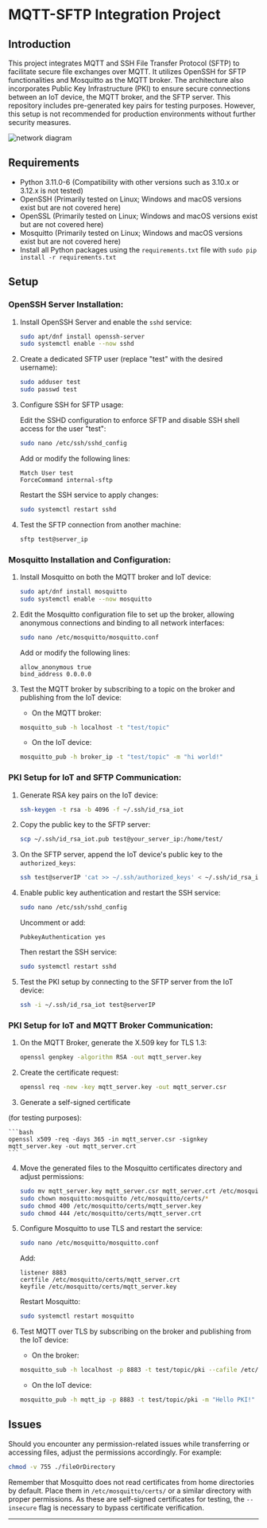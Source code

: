 # MQTT-SFTP Integration Project

## Introduction

This project integrates MQTT and SSH File Transfer Protocol (SFTP) to facilitate secure file exchanges over MQTT. It utilizes OpenSSH for SFTP functionalities and Mosquitto as the MQTT broker. The architecture also incorporates Public Key Infrastructure (PKI) to ensure secure connections between an IoT device, the MQTT broker, and the SFTP server. This repository includes pre-generated key pairs for testing purposes. However, this setup is not recommended for production environments without further security measures.

![network diagram](https://i.imgur.com/hbVA7Cw.png)
## Requirements

- Python 3.11.0-6 (Compatibility with other versions such as 3.10.x or 3.12.x is not tested)
- OpenSSH (Primarily tested on Linux; Windows and macOS versions exist but are not covered here)
- OpenSSL (Primarily tested on Linux; Windows and macOS versions exist but are not covered here)
- Mosquitto (Primarily tested on Linux; Windows and macOS versions exist but are not covered here)
- Install all Python packages using the `requirements.txt` file with `sudo pip install -r requirements.txt`

## Setup 

### OpenSSH Server Installation:

1. Install OpenSSH Server and enable the `sshd` service:

    ```bash
    sudo apt/dnf install openssh-server
    sudo systemctl enable --now sshd
    ```

2. Create a dedicated SFTP user (replace "test" with the desired username):

    ```bash
    sudo adduser test
    sudo passwd test
    ```

3. Configure SSH for SFTP usage:

    Edit the SSHD configuration to enforce SFTP and disable SSH shell access for the user "test":

    ```bash
    sudo nano /etc/ssh/sshd_config
    ```

    Add or modify the following lines:

    ```
    Match User test
    ForceCommand internal-sftp
    ```

    Restart the SSH service to apply changes:

    ```bash
    sudo systemctl restart sshd
    ```

4. Test the SFTP connection from another machine:

    ```bash
    sftp test@server_ip
    ```

### Mosquitto Installation and Configuration:

1. Install Mosquitto on both the MQTT broker and IoT device:

    ```bash
    sudo apt/dnf install mosquitto
    sudo systemctl enable --now mosquitto
    ```

2. Edit the Mosquitto configuration file to set up the broker, allowing anonymous connections and binding to all network interfaces:

    ```bash
    sudo nano /etc/mosquitto/mosquitto.conf
    ```

    Add or modify the following lines:

    ```
    allow_anonymous true
    bind_address 0.0.0.0
    ```

3. Test the MQTT broker by subscribing to a topic on the broker and publishing from the IoT device:

    - On the MQTT broker:

    ```bash
    mosquitto_sub -h localhost -t "test/topic"
    ```

    - On the IoT device:

    ```bash
    mosquitto_pub -h broker_ip -t "test/topic" -m "hi world!"
    ```

### PKI Setup for IoT and SFTP Communication:

1. Generate RSA key pairs on the IoT device:

    ```bash
    ssh-keygen -t rsa -b 4096 -f ~/.ssh/id_rsa_iot
    ```

2. Copy the public key to the SFTP server:

    ```bash
    scp ~/.ssh/id_rsa_iot.pub test@your_server_ip:/home/test/
    ```

3. On the SFTP server, append the IoT device's public key to the `authorized_keys`:

    ```bash
    ssh test@serverIP 'cat >> ~/.ssh/authorized_keys' < ~/.ssh/id_rsa_iot.pub
    ```

4. Enable public key authentication and restart the SSH service:

    ```bash
    sudo nano /etc/ssh/sshd_config
    ```

    Uncomment or add:

    ```
    PubkeyAuthentication yes
    ```

    Then restart the SSH service:

    ```bash
    sudo systemctl restart sshd
    ```

5. Test the PKI setup by connecting to the SFTP server from the IoT device:

    ```bash
    ssh -i ~/.ssh/id_rsa_iot test@serverIP
    ```

### PKI Setup for IoT and MQTT Broker Communication:

1. On the MQTT Broker, generate the X.509 key for TLS 1.3:

    ```bash
    openssl genpkey -algorithm RSA -out mqtt_server.key
    ```

2. Create the certificate request:

    ```bash
    openssl req -new -key mqtt_server.key -out mqtt_server.csr
    ```

3. Generate a self-signed certificate

 (for testing purposes):

    ```bash
    openssl x509 -req -days 365 -in mqtt_server.csr -signkey mqtt_server.key -out mqtt_server.crt
    ```

4. Move the generated files to the Mosquitto certificates directory and adjust permissions:

    ```bash
    sudo mv mqtt_server.key mqtt_server.csr mqtt_server.crt /etc/mosquitto/certs/
    sudo chown mosquitto:mosquitto /etc/mosquitto/certs/*
    sudo chmod 400 /etc/mosquitto/certs/mqtt_server.key
    sudo chmod 444 /etc/mosquitto/certs/mqtt_server.crt
    ```

5. Configure Mosquitto to use TLS and restart the service:

    ```bash
    sudo nano /etc/mosquitto/mosquitto.conf
    ```

    Add:

    ```
    listener 8883
    certfile /etc/mosquitto/certs/mqtt_server.crt
    keyfile /etc/mosquitto/certs/mqtt_server.key
    ```

    Restart Mosquitto:

    ```bash
    sudo systemctl restart mosquitto
    ```

6. Test MQTT over TLS by subscribing on the broker and publishing from the IoT device:

    - On the broker:

    ```bash
    mosquitto_sub -h localhost -p 8883 -t test/topic/pki --cafile /etc/mosquitto/certs/mqtt_server.crt --insecure
    ```

    - On the IoT device:

    ```bash
    mosquitto_pub -h mqtt_ip -p 8883 -t test/topic/pki -m "Hello PKI!" --cafile /path/to/mqtt_server.crt --insecure
    ```

## Issues 

Should you encounter any permission-related issues while transferring or accessing files, adjust the permissions accordingly. For example:

```bash
chmod -v 755 ./fileOrDirectory
```

Remember that Mosquitto does not read certificates from home directories by default. Place them in `/etc/mosquitto/certs/` or a similar directory with proper permissions. As these are self-signed certificates for testing, the `--insecure` flag is necessary to bypass certificate verification.

---
